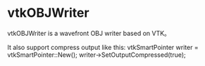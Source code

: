 # vtkOBJWriter
vtkOBJWriter is a wavefront OBJ writer based on VTK。

It also support compress output like this:
	vtkSmartPointer<vtkOBJWriter> writer = vtkSmartPointer<vtkOBJWriter>::New();
	writer->SetOutputCompressed(true);


